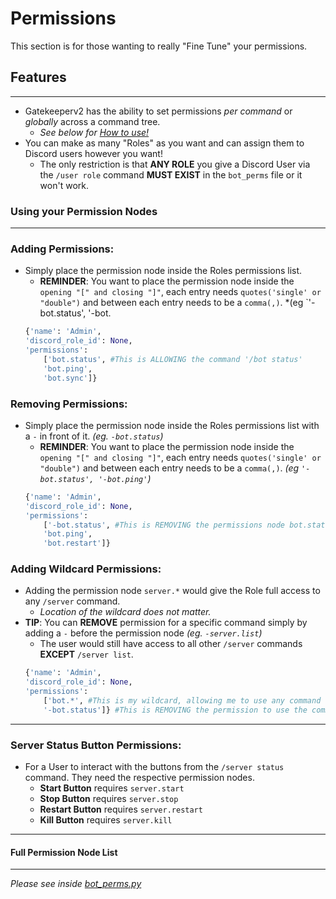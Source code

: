 # **Permissions**

This section is for those wanting to really "Fine Tune" your permissions. 

## **Features**
___
- Gatekeeperv2 has the ability to set permissions *per command* or *globally* across a command tree.
    - *See below for [How to use!](#using-your-permission-nodes)*
- You can make as many "Roles" as you want and can assign them to Discord users however you want! 
    - The only restriction is that **ANY ROLE** you give a Discord User via the `/user role` command **MUST EXIST** in the `bot_perms` file or it won't work.





### **Using your Permission Nodes**
___

### Adding Permissions:
- Simply place the permission node inside the Roles permissions list.
    - **REMINDER**: You want to place the permission node inside the `opening "[" and closing "]"`, each entry needs `quotes('single' or "double")` and between each entry needs to be a `comma(,)`. *(eg `'-bot.status', '-bot.
    ```python
    {'name': 'Admin',
    'discord_role_id': None,
    'permissions': 
        ['bot.status', #This is ALLOWING the command '/bot status'
        'bot.ping',
        'bot.sync']} 
    ```
### Removing Permissions:
- Simply place the permission node inside the Roles permissions list with a `-` in front of it. *(eg. `-bot.status`)*
    - **REMINDER**: You want to place the permission node inside the `opening "[" and closing "]"`, each entry needs `quotes('single' or "double")` and between each entry needs to be a `comma(,)`. *(eg `'-bot.status', '-bot.ping'`)*
    ```python
    {'name': 'Admin',
    'discord_role_id': None,
    'permissions': 
        ['-bot.status', #This is REMOVING the permissions node bot.status preventing the role from using the command '/bot status'
        'bot.ping',
        'bot.restart']} 
    ```

### Adding Wildcard Permissions:
- Adding the permission node `server.*` would give the Role full access to any `/server` command.
    - *Location of the wildcard does not matter.*
- **TIP**: You can __REMOVE__ permission for a specific command simply by adding a `-` before the permission node *(eg. `-server.list`)* 
    - The user would still have access to all other `/server` commands __EXCEPT__ `/server list`.
    ```python
    {'name': 'Admin',
    'discord_role_id': None,
    'permissions': 
        ['bot.*', #This is my wildcard, allowing me to use any command that starts with '/bot'
        '-bot.status']} #This is REMOVING the permission to use the command '/bot status' even though the wildcard exists.
    ```

___
### Server Status Button Permissions:
- For a User to interact with the buttons from the `/server status` command. They need the respective permission nodes.
    - **Start Button** requires `server.start`
    - **Stop Button** requires `server.stop`
    - **Restart Button** requires `server.restart`
    - **Kill Button** requires `server.kill`

___
#### **Full Permission Node List**
___
*Please see inside [bot_perms.py](/bot_perms.py)*